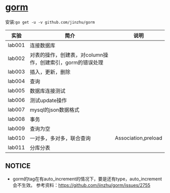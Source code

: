 # [gorm](https://github.com/jinzhu/gorm)
安装:`go get -u -v github.com/jinzhu/gorm`

|实验|简介|说明|
|---|---|---|
|lab001|连接数据库| |
|lab002|对表的操作，创建表，对column操作，创建索引，gorm的错误处理| |
|lab003|插入，更新，删除| |
|lab004|查询| |
|lab005|数据库连接测试| |
|lab006|测试update操作| |
|lab007|mysql的json数据格式| |
|lab008|事务| |
|lab009|查询为空| |
|lab010|一对多，多对多，联合查询|Association,preload|
|lab011|分库分表||

## NOTICE
 - gorm的tag在有auto_increment的情况下，要是还有type，auto_increment会不生效。
 参考资料：https://github.com/jinzhu/gorm/issues/2755
